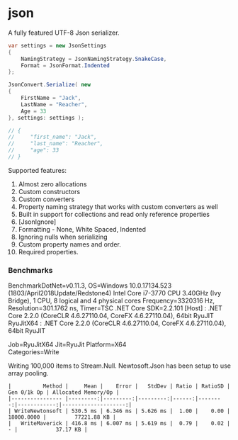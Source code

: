 # json
A fully featured UTF-8 Json serializer.

```c#
var settings = new JsonSettings
{
    NamingStrategy = JsonNamingStrategy.SnakeCase,
    Format = JsonFormat.Indented
};

JsonConvert.Serialize( new
{
    FirstName = "Jack",
    LastName = "Reacher",
    Age = 33
}, settings: settings );

// {
//     "first_name": "Jack",
//     "last_name": "Reacher",
//     "age": 33
// }

```

Supported features:

1. Almost zero allocations
2. Custom constructors
3. Custom converters
4. Property naming strategy that works with custom converters as well
5. Built in support for collections and read only reference properties
6. [JsonIgnore]
7. Formatting - None, White Spaced, Indented
8. Ignoring nulls when serializing
9. Custom property names and order.
10. Required properties.

### Benchmarks
BenchmarkDotNet=v0.11.3, OS=Windows 10.0.17134.523 (1803/April2018Update/Redstone4)
Intel Core i7-3770 CPU 3.40GHz (Ivy Bridge), 1 CPU, 8 logical and 4 physical cores
Frequency=3320316 Hz, Resolution=301.1762 ns, Timer=TSC
.NET Core SDK=2.2.101
  [Host]    : .NET Core 2.2.0 (CoreCLR 4.6.27110.04, CoreFX 4.6.27110.04), 64bit RyuJIT
  RyuJitX64 : .NET Core 2.2.0 (CoreCLR 4.6.27110.04, CoreFX 4.6.27110.04), 64bit RyuJIT

Job=RyuJitX64  Jit=RyuJit  Platform=X64  
Categories=Write  

Writing 100,000 items to Stream.Null. Newtosoft.Json has been setup to use array pooling.
```
|          Method |     Mean |    Error |   StdDev | Ratio | RatioSD | Gen 0/1k Op | Allocated Memory/Op |
|---------------- |---------:|---------:|---------:|------:|--------:|------------:|--------------------:|
| WriteNewtonsoft | 530.5 ms | 6.346 ms | 5.626 ms |  1.00 |    0.00 |  18000.0000 |         77221.88 KB |
|   WriteMaverick | 416.8 ms | 6.007 ms | 5.619 ms |  0.79 |    0.02 |           - |            37.17 KB |
